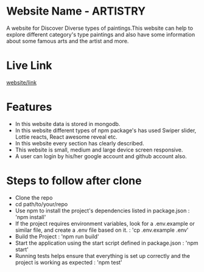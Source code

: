 
# Website Name - ARTISTRY

A website for Discover Diverse types of paintings.This website  can help to explore different category's type paintings and also have some information about some famous arts and the artist and more.


# Live Link

[website/link](https://assignment-10-ceab3.web.app)

# Features


- In this website data is stored in mongodb. 
- In this website different types of npm package's  has used Swiper slider, Lottie reacts, React awesome reveal etc.
- In this website every section has clearly described.
- This website is small, medium and large device screen responsive.
- A user can login by his/her google account and github account also.


# Steps to follow after clone


- Clone the repo
- cd path/to/your/repo
- Use npm  to install the project's dependencies listed in package.json  :  'npm install'
- If the project requires environment variables, look for a .env.example or similar file, and create a .env file based on it.  :  'cp .env.example .env'
- Build the Project :  'npm run build'
- Start the application using the start script defined in package.json  :  'npm start'
- Running tests helps ensure that everything is set up correctly and the project is working as expected  :  'npm test'







